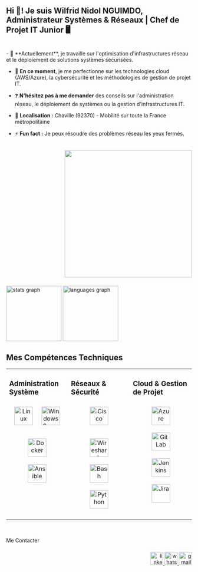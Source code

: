 <h2 align="left">Hi 👋! Je suis Wilfrid Nidol NGUIMDO, Administrateur Systèmes & Réseaux | Chef de Projet IT Junior 🖥️</h2>
<br>
- 🔭 **Actuellement**, je travaille sur l'optimisation d'infrastructures réseau et le déploiement de solutions systèmes sécurisées.

- 🌱 **En ce moment**, je me perfectionne sur les technologies cloud (AWS/Azure), la cybersécurité et les méthodologies de gestion de projet IT.

- ❓ **N'hésitez pas à me demander** des conseils sur l'administration réseau, le déploiement de systèmes ou la gestion d'infrastructures IT.

- 📍 **Localisation :** Chaville (92370) - Mobilité sur toute la France métropolitaine

- ⚡ **Fun fact :** Je peux résoudre des problèmes réseau les yeux fermés.

<br/>

<div align="right">
  <img height="345" src="https://camo.githubusercontent.com/2366b34bb903c09617990fb5fff4622f3e941349e846ddb7e73df872a9d21233/68747470733a2f2f63646e2e6472696262626c652e636f6d2f75736572732f3733303730332f73637265656e73686f74732f363538313234332f6176656e746f2e676966"/>
</div>

###

<div align="left">
  <img src="https://github-readme-stats.vercel.app/api?username=kteken10&hide_title=true&hide_rank=false&show_icons=true&include_all_commits=true&count_private=true&disable_animations=false&theme=ocean_dark&locale=en&hide_border=true" height="150" alt="stats graph"  />
  <img src="https://github-readme-stats.vercel.app/api/top-langs?username=kteken10&locale=en&hide_title=true&layout=compact&card_width=320&langs_count=9&theme=ocean_dark&hide_border=true" height="150" alt="languages graph"  />
</div>


## Mes Compétences Techniques  
<table><tr><td valign="top" width="33%">

### Administration Système  
<div align="center">  
<a href="https://www.linux.org/" target="_blank"><img style="margin: 10px" src="https://cdn.jsdelivr.net/gh/devicons/devicon/icons/linux/linux-original.svg" alt="Linux" height="50" /></a>  
<a href="https://www.microsoft.com/en-us/windows-server" target="_blank"><img style="margin: 10px" src="https://cdn.jsdelivr.net/gh/devicons/devicon/icons/windows8/windows8-original.svg" alt="Windows Server" height="50" /></a>  
  
<a href="https://www.docker.com/" target="_blank"><img style="margin: 10px" src="https://cdn.jsdelivr.net/gh/devicons/devicon/icons/docker/docker-original.svg" alt="Docker" height="50" /></a>  
<a href="https://www.ansible.com/" target="_blank"><img style="margin: 10px" src="https://cdn.jsdelivr.net/gh/devicons/devicon/icons/ansible/ansible-original.svg" alt="Ansible" height="50" /></a>  
</div>

</td><td valign="top" width="33%">

### Réseaux & Sécurité  
<div align="center">  
<a href="https://www.cisco.com/" target="_blank"><img style="margin: 10px" src="https://brandeps.com/logo-download/C/Cisco-logo-vector-01.svg" alt="Cisco" height="50" /></a>  
 
<a href="https://www.wireshark.org/" target="_blank"><img style="margin: 10px" src="https://upload.wikimedia.org/wikipedia/commons/d/df/Wireshark_icon.svg" alt="Wireshark" height="50" /></a>  
<a href="https://www.gnu.org/software/bash/" target="_blank"><img style="margin: 10px" src="https://cdn.jsdelivr.net/gh/devicons/devicon/icons/bash/bash-original.svg" alt="Bash" height="50" /></a>  
<a href="https://www.python.org/" target="_blank"><img style="margin: 10px" src="https://cdn.jsdelivr.net/gh/devicons/devicon/icons/python/python-original.svg" alt="Python" height="50" /></a>  
</div>

</td><td valign="top" width="33%">

### Cloud & Gestion de Projet  
<div align="center">  
  
<a href="https://azure.microsoft.com/en-in/" target="_blank"><img style="margin: 10px" src="https://cdn.jsdelivr.net/gh/devicons/devicon/icons/azure/azure-original.svg" alt="Azure" height="50" /></a>  
<a href="https://about.gitlab.com/" target="_blank"><img style="margin: 10px" src="https://cdn.jsdelivr.net/gh/devicons/devicon/icons/gitlab/gitlab-original.svg" alt="GitLab" height="50" /></a>  
<a href="https://www.jenkins.io/" target="_blank"><img style="margin: 10px" src="https://cdn.jsdelivr.net/gh/devicons/devicon/icons/jenkins/jenkins-original.svg" alt="Jenkins" height="50" /></a>  
<a href="https://www.atlassian.com/software/jira" target="_blank"><img style="margin: 10px" src="https://cdn.jsdelivr.net/gh/devicons/devicon/icons/jira/jira-original.svg" alt="Jira" height="50" /></a>  
</div>

</td></tr></table>  

<br/>  

<p align="left">Me Contacter</p>

###

<div align="right">
  <a href="https://www.linkedin.com/in/wilfrid-nguimdo-780283336" target="_blank">
    <img src="https://img.shields.io/static/v1?message=LinkedIn&logo=linkedin&label=&color=0077B5&logoColor=white&labelColor=&style=for-the-badge" height="35" alt="linkedin logo" />
  </a>
  <a href="https://wa.me/33759670769" target="_blank">
    <img src="https://img.shields.io/static/v1?message=Whatsapp&logo=whatsapp&label=&color=25D366&logoColor=white&labelColor=&style=for-the-badge" height="35" alt="whatsapp logo" />
  </a>
  <a href="mailto:wilfridnidolnigumdo@gmail.com" target="_blank">
    <img src="https://img.shields.io/static/v1?message=Gmail&logo=gmail&label=&color=D14836&logoColor=white&labelColor=&style=for-the-badge" height="35" alt="gmail logo" />
  </a>
</div>

###


